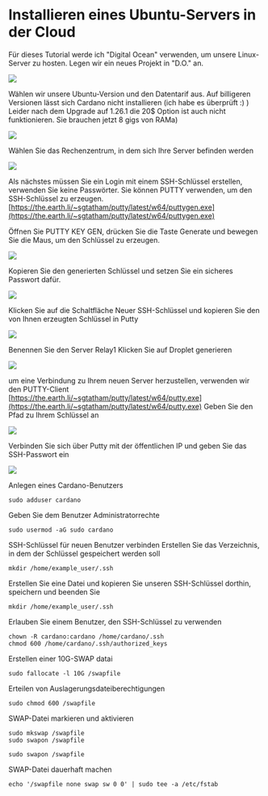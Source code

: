 # Installieren eines Ubuntu-Servers in der Cloud

Für dieses Tutorial werde ich "Digital Ocean" verwenden, um unsere Linux-Server zu hosten. Legen wir ein neues Projekt in "D.O." an.

![](../.gitbook/assets/image%20%283%29.png)

Wählen wir unsere Ubuntu-Version und den Datentarif aus. Auf billigeren Versionen lässt sich Cardano nicht installieren \(ich habe es überprüft :\) \) Leider nach dem Upgrade auf 1.26.1 die 20$ Option ist auch nicht funktionieren. Sie brauchen jetzt 8 gigs von RAMа\)

![](../.gitbook/assets/image%20%284%29.png)

    
  
Wählen Sie das Rechenzentrum, in dem sich Ihre Server befinden werden

![](../.gitbook/assets/server%20%281%29.jpg)

Als nächstes müssen Sie ein Login mit einem SSH-Schlüssel erstellen, verwenden Sie keine Passwörter. Sie können PUTTY verwenden, um den SSH-Schlüssel zu erzeugen. [https://the.earth.li/~sgtatham/putty/latest/w64/puttygen.exe](https://the.earth.li/~sgtatham/putty/latest/w64/puttygen.exe)

Öffnen Sie PUTTY KEY GEN, drücken Sie die Taste Generate und bewegen Sie die Maus, um den Schlüssel zu erzeugen.

![](../.gitbook/assets/image%20%2812%29.png)

Kopieren Sie den generierten Schlüssel und setzen Sie ein sicheres Passwort dafür.

![](../.gitbook/assets/image%20%287%29.png)

Klicken Sie auf die Schaltfläche Neuer SSH-Schlüssel und kopieren Sie den von Ihnen erzeugten Schlüssel in Putty

![](../.gitbook/assets/image%20%2813%29.png)

Benennen Sie den Server Relay1 Klicken Sie auf Droplet generieren

![](../.gitbook/assets/image%20%2814%29.png)

um eine Verbindung zu Ihrem neuen Server herzustellen, verwenden wir den PUTTY-Client [https://the.earth.li/~sgtatham/putty/latest/w64/putty.exe](https://the.earth.li/~sgtatham/putty/latest/w64/putty.exe) Geben Sie den Pfad zu Ihrem Schlüssel an

![](../.gitbook/assets/image%20%2818%29.png)

Verbinden Sie sich über Putty mit der öffentlichen IP und geben Sie das SSH-Passwort ein

![](../.gitbook/assets/image%20%2820%29.png)

Anlegen eines Cardano-Benutzers

```text
sudo adduser cardano
```

Geben Sie dem Benutzer Administratorrechte

```text
sudo usermod -aG sudo cardano
```

SSH-Schlüssel für neuen Benutzer verbinden Erstellen Sie das Verzeichnis, in dem der Schlüssel gespeichert werden soll

```text
mkdir /home/example_user/.ssh
```

Erstellen Sie eine Datei und kopieren Sie unseren SSH-Schlüssel dorthin, speichern und beenden Sie

```text
mkdir /home/example_user/.ssh
```

Erlauben Sie einem Benutzer, den SSH-Schlüssel zu verwenden

```text
chown -R cardano:cardano /home/cardano/.ssh
chmod 600 /home/cardano/.ssh/authorized_keys
```

Erstellen einer 10G-SWAP datai

```text
sudo fallocate -l 10G /swapfile
```

Erteilen von Auslagerungsdateiberechtigungen

```text
sudo chmod 600 /swapfile
```

SWAP-Datei markieren und aktivieren

```text
sudo mkswap /swapfile
sudo swapon /swapfile

```



```text
sudo swapon /swapfile
```

SWAP-Datei dauerhaft machen

```text
echo '/swapfile none swap sw 0 0' | sudo tee -a /etc/fstab
```

